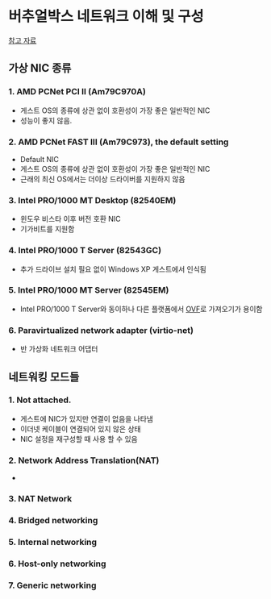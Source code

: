# 버추얼박스 네트워크 이해 및 구성


[참고 자료](https://www.virtualbox.org/manual/ch06.html)

## 가상 NIC 종류

### 1. AMD PCNet PCI II (Am79C970A)
 - 게스트 OS의 종류에 상관 없이 호환성이 가장 좋은 일반적인 NIC
 - 성능이 좋지 않음.

### 2. AMD PCNet FAST III (Am79C973), the default setting
 - Default NIC
 - 게스트 OS의 종류에 상관 없이 호환성이 가장 좋은 일반적인 NIC
 - 근래의 최신 OS에서는 더이상 드라이버를 지원하지 않음

### 3. Intel PRO/1000 MT Desktop (82540EM)
 - 윈도우 비스타 이후 버전 호환 NIC
 - 기가비트를 지원함

### 4. Intel PRO/1000 T Server (82543GC)
 - 추가 드라이브 설치 필요 없이 Windows XP 게스트에서 인식됨

### 5. Intel PRO/1000 MT Server (82545EM)
 - Intel PRO/1000 T Server와 동이하나 다른 플랫폼에서 [OVF](https://ko.wikipedia.org/wiki/%EA%B0%9C%EB%B0%A9%ED%98%95_%EA%B0%80%EC%83%81%ED%99%94_%ED%8F%AC%EB%A7%B7)로 가져오기가 용이함

### 6. Paravirtualized network adapter (virtio-net)
 - 반 가상화 네트워크 어댑터


## 네트워킹 모드들
### 1. Not attached.
 - 게스트에 NIC가 있지만 연결이 없음을 나타냄
 - 이더넷 케이블이 연결되어 있지 않은 상태
 - NIC 설정을 재구성할 때 사용 할 수 있음

### 2. Network Address Translation(NAT)
 - 
### 3. NAT Network
### 4. Bridged networking
### 5. Internal networking
### 6. Host-only networking
### 7. Generic networking
<!--stackedit_data:
eyJoaXN0b3J5IjpbMTQ0MjIzODY0OCwtMzU3NDQwMTYzLC0yMT
MzMTA0ODA0LC0xMjQ2MDE3NDMxXX0=
-->